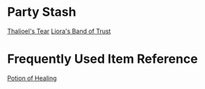 # Party Stash

[Thalioel's Tear](dm/items.md#thalioels-tear)
[Liora's Band of Trust](dm/items.md#lioras-band-of-trust)


# Frequently Used Item Reference
[Potion of Healing](dm/items.md#potion-of-healing)
